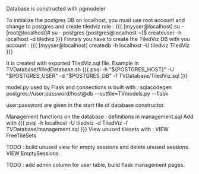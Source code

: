 Database is constructed with pgmodeler

To initialize the postgres DB on localhost, you must
use root account and change to postgres and create tiledviz role :
{{{
[myyser@localhost] su -
[root@localhost]# su - postgres
[postgres@localhost ~]$ createuser -h localhost -d tiledviz
}}}
Finnaly you have to create the TiledViz DB with you account :
{{{
[myyser@localhost] createdb -h localhost -U tiledviz TiledViz
}}}

It is created with exported TiledViz.sql file. Example in TVDatabase/filledDatabase.sh
{{{
psql -h "${POSTGRES_HOST}" -U "$POSTGRES_USER" -d "$POSTGRES_DB"  -f TVDatabase/TiledViz.sql
}}}

model.py used by Flask and connections is built with : 
sqlacodegen postgres://user:password/host@db --outfile=TVmodels.py --flask

user:password are given in the start file of database constructor.


Management functions on the database :
definitions in management.sql
Add with
{{{
psql -h localhost -U tiledviz -d TiledViz -f TVDatabase/management.sql
}}}
View unused tilesets with :
VIEW FreeTileSets

TODO : build unused view for empty sessions and delete unused sessions.
VIEW EmptySessions

TODO : add admin column for user table, build flask management pages.
